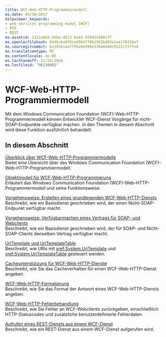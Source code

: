 ```yaml
---
title: WCF-Web-HTTP-Programmiermodell
ms.date: 03/30/2017
helpviewer_keywords:
- web services programming model [WCF]
- POX
- REST
ms.assetid: 2312a8d3-b66e-4623-ba42-978434300c7f
ms.openlocfilehash: 644bcba9f8ced965ff962962bd83e1ae170159a7
ms.sourcegitcommit: bc293b14af795e0e999e3304dd40c0222cf2ffe4
ms.translationtype: MT
ms.contentlocale: de-DE
ms.lasthandoff: 11/26/2020
ms.locfileid: "96239002"
---
```

# <a name="wcf-web-http-programming-model"></a>WCF-Web-HTTP-Programmiermodell

Mit dem Windows Communication Foundation (WCF)-Web-HTTP-Programmiermodell können Entwickler WCF-Dienst Vorgänge für nicht-SOAP-Endpunkte verfügbar machen. In den Themen in diesem Abschnitt wird diese Funktion ausführlich behandelt.  
  
## <a name="in-this-section"></a>In diesem Abschnitt  

 [Überblick über WCF-Web-HTTP-Programmiermodelle](wcf-web-http-programming-model-overview.md)  
 Bietet eine Übersicht über das Windows Communication Foundation (WCF)-Web-HTTP-Programmiermodell.  
  
 [Objektmodell für WCF-Web-HTTP-Programmierung](wcf-web-http-programming-object-model.md)  
 Erläutert das Windows Communication Foundation (WCF)-Web-HTTP-Programmiermodell und seine Funktionsweise.  
  
 [Vorgehensweise: Erstellen eines grundlegenden WCF-Web-HTTP-Diensts](how-to-create-a-basic-wcf-web-http-service.md)  
 Beschreibt, wie ein Basisdienst geschrieben wird, der einen Nicht-SOAP-Endpunkt verfügbar macht.  
  
 [Vorgehensweise: Verfügbarmachen eines Vertrags für SOAP- und Webclients](how-to-expose-a-contract-to-soap-and-web-clients.md)  
 Beschreibt, wie ein Basisdienst geschrieben wird, der für SOAP- und Nicht-SOAP-Clients denselben Vertrag verfügbar macht.  
  
 [UriTemplate und UriTemplateTable](uritemplate-and-uritemplatetable.md)  
 Beschreibt, wie URIs mit <xref:System.UriTemplate> und <xref:System.UriTemplateTable> gesteuert werden.  
  
 [Cacheunterstützung für WCF-Web-HTTP-Dienste](caching-support-for-wcf-web-http-services.md)  
 Beschreibt, wie Sie das Cacheverhalten für einen WCF-Web-HTTP-Dienst angeben.  
  
 [WCF-Web-HTTP-Formatierung](wcf-web-http-formatting.md)  
 Beschreibt, wie Sie das Format der Antwort eines WCF-Web-HTTP-Diensts angeben.  
  
 [WCF-Web-HTTP-Fehlerbehandlung](wcf-web-http-error-handling.md)  
 Beschreibt, wie Sie Fehler an WCF-Webclients zurückgeben, einschließlich HTTP-Statuscodes und zusätzliche benutzerdefinierte Fehlerdaten.  
  
 [Aufrufen eines REST-Diensts aus einem WCF-Dienst](calling-a-rest-style-service-from-a-wcf-service.md)  
 Beschreibt, wie ein REST-Dienst aus einem WCF-Dienst aufgerufen wird.
